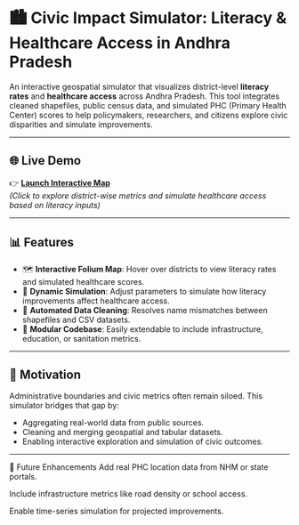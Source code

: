 # 🏙️ Civic Impact Simulator: Literacy & Healthcare Access in Andhra Pradesh

An interactive geospatial simulator that visualizes district-level **literacy rates** and **healthcare access** across Andhra Pradesh. This tool integrates cleaned shapefiles, public census data, and simulated PHC (Primary Health Center) scores to help policymakers, researchers, and citizens explore civic disparities and simulate improvements.

---

## 🌐 Live Demo

👉 **[Launch Interactive Map]([https://your-streamlit-or-colab-link.co](https://babhijith.github.io/BABHIJITH-AP-Civic-Atlas-Literacy-Healthcare-Simulation-Tool/)m)**  
*(Click to explore district-wise metrics and simulate healthcare access based on literacy inputs)*

---

## 📊 Features

- 🗺️ **Interactive Folium Map**: Hover over districts to view literacy rates and simulated healthcare scores.
- 🔄 **Dynamic Simulation**: Adjust parameters to simulate how literacy improvements affect healthcare access.
- 🧹 **Automated Data Cleaning**: Resolves name mismatches between shapefiles and CSV datasets.
- 📁 **Modular Codebase**: Easily extendable to include infrastructure, education, or sanitation metrics.

---

## 🧠 Motivation

Administrative boundaries and civic metrics often remain siloed. This simulator bridges that gap by:
- Aggregating real-world data from public sources.
- Cleaning and merging geospatial and tabular datasets.
- Enabling interactive exploration and simulation of civic outcomes.

---

🚀 Future Enhancements
Add real PHC location data from NHM or state portals.

Include infrastructure metrics like road density or school access.

Enable time-series simulation for projected improvements.
    
